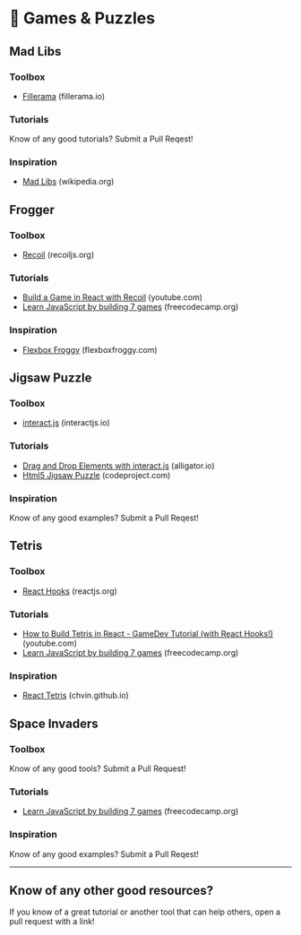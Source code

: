 # 🧩 Games & Puzzles

## Mad Libs

### Toolbox
* [Fillerama](http://fillerama.io/) (fillerama.io)

### Tutorials
Know of any good tutorials? Submit a Pull Reqest!

### Inspiration
* [Mad Libs](https://en.wikipedia.org/wiki/Mad_Libs) (wikipedia.org)

## Frogger

### Toolbox
* [Recoil](https://recoiljs.org/) (recoiljs.org)

### Tutorials
* [Build a Game in React with Recoil](https://www.youtube.com/watch?v=FQW1g-4dZ7k&list=PLGMdx7aeJHvQe16pAetbmkIGsj-HUsIYj) (youtube.com)
* [Learn JavaScript by building 7 games](https://www.freecodecamp.org/news/learn-javascript-by-building-7-games-video-course/) (freecodecamp.org)

### Inspiration
* [Flexbox Froggy](https://flexboxfroggy.com/) (flexboxfroggy.com)

## Jigsaw Puzzle

### Toolbox
* [interact.js](https://interactjs.io/) (interactjs.io)

### Tutorials
* [Drag and Drop Elements with interact.js](https://alligator.io/js/drag-and-drop-interactjs/) (alligator.io)
* [Html5 Jigsaw Puzzle](https://www.codeproject.com/Articles/395453/Html5-Jigsaw-Puzzle) (codeproject.com)

### Inspiration
Know of any good examples? Submit a Pull Reqest!

## Tetris

### Toolbox
* [React Hooks](https://reactjs.org/docs/hooks-reference.html) (reactjs.org)

### Tutorials
* [How to Build Tetris in React - GameDev Tutorial (with React Hooks!)](https://www.youtube.com/watch?v=ZGOaCxX8HIU) (youtube.com)
* [Learn JavaScript by building 7 games](https://www.freecodecamp.org/news/learn-javascript-by-building-7-games-video-course/) (freecodecamp.org)

### Inspiration
* [React Tetris](https://chvin.github.io/react-tetris/) (chvin.github.io)

## Space Invaders

### Toolbox
Know of any good tools? Submit a Pull Request!

### Tutorials
* [Learn JavaScript by building 7 games](https://www.freecodecamp.org/news/learn-javascript-by-building-7-games-video-course/) (freecodecamp.org)

### Inspiration
Know of any good examples? Submit a Pull Reqest!

---

## Know of any other good resources?
If you know of a great tutorial or another tool that can help others, open a pull request with a link!

